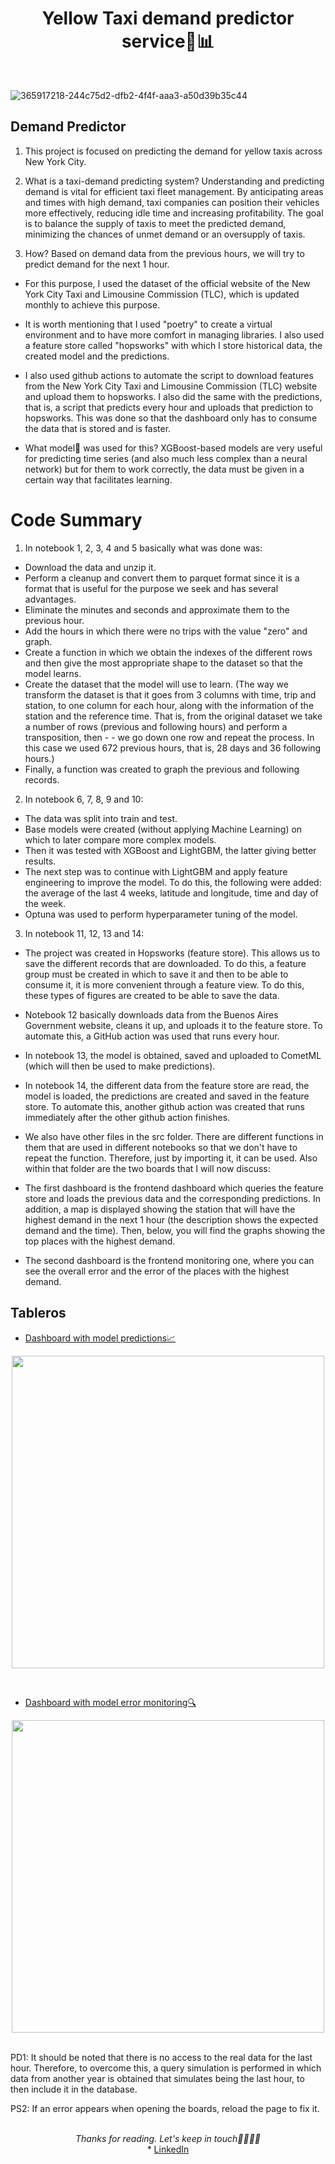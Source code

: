 <div align="center">
    <h1>Yellow Taxi demand predictor service🚕📊</h1>
</div>

<br />

![365917218-244c75d2-dfb2-4f4f-aaa3-a50d39b35c44](https://github.com/user-attachments/assets/cb4e596e-90cd-43f9-bd3a-c0e11528f6b9)









## Demand Predictor
1. This project is focused on predicting the demand for yellow taxis across New York City.

2. What is a taxi-demand predicting system? Understanding and predicting demand is vital for efficient taxi fleet management. By anticipating areas and times with high demand, taxi companies can position their vehicles more effectively, reducing idle time and increasing profitability. The goal is to balance the supply of taxis to meet the predicted demand, minimizing the chances of unmet demand or an oversupply of taxis.

3. How? Based on demand data from the previous hours, we will try to predict demand for the next 1 hour.

* For this purpose, I used the dataset of the official website of the New York City Taxi and Limousine Commission (TLC), which is updated monthly to achieve this purpose.

* It is worth mentioning that I used "poetry" to create a virtual environment and to have more comfort in managing libraries. I also used a feature store called "hopsworks" with which I store historical data, the created model and the predictions.

* I also used github actions to automate the script to download features from the New York City Taxi and Limousine Commission (TLC)  website and upload them to hopsworks. I also did the same with the predictions, that is, a script that predicts every hour and uploads that prediction to hopsworks. This was done so that the dashboard only has to consume the data that is stored and is faster.

* What model🤖 was used for this? XGBoost-based models are very useful for predicting time series (and also much less complex than a neural network) but for them to work correctly, the data must be given in a certain way that facilitates learning.




# Code Summary
1. In notebook 1, 2, 3, 4 and 5 basically what was done was:

- Download the data and unzip it.
- Perform a cleanup and convert them to parquet format since it is a format that is useful for the purpose we seek and has several advantages.
- Eliminate the minutes and seconds and approximate them to the previous hour.
- Add the hours in which there were no trips with the value "zero" and graph.
- Create a function in which we obtain the indexes of the different rows and then give the most appropriate shape to the dataset so that the model learns.
- Create the dataset that the model will use to learn. (The way we transform the dataset is that it goes from 3 columns with time, trip and station, to one column for each hour, along with the information of the station and the reference time. That is, from the original dataset we take a number of rows (previous and following hours) and perform a transposition, then - - we go down one row and repeat the process. In this case we used 672 previous hours, that is, 28 days and 36 following hours.)
- Finally, a function was created to graph the previous and following records.
2. In notebook 6, 7, 8, 9 and 10:

- The data was split into train and test.
- Base models were created (without applying Machine Learning) on ​​which to later compare more complex models.
- Then it was tested with XGBoost and LightGBM, the latter giving better results.
- The next step was to continue with LightGBM and apply feature engineering to improve the model. To do this, the following were added: the average of the last 4 weeks, latitude and longitude, time and day of the week.
- Optuna was used to perform hyperparameter tuning of the model.
3. In notebook 11, 12, 13 and 14:

- The project was created in Hopsworks (feature store). This allows us to save the different records that are downloaded. To do this, a feature group must be created in which to save it and then to be able to consume it, it is more convenient through a feature view. To do this, these types of figures are created to be able to save the data.
- Notebook 12 basically downloads data from the Buenos Aires Government website, cleans it up, and uploads it to the feature store. To automate this, a GitHub action was used that runs every hour.
- In notebook 13, the model is obtained, saved and uploaded to CometML (which will then be used to make predictions).
- In notebook 14, the different data from the feature store are read, the model is loaded, the predictions are created and saved in the feature store. To automate this, another github action was created that runs immediately after the other github action finishes.
- We also have other files in the src folder. There are different functions in them that are used in different notebooks so that we don't have to repeat the function. Therefore, just by importing it, it can be used. Also within that folder are the two boards that I will now discuss:

- The first dashboard is the frontend dashboard which queries the feature store and loads the previous data and the corresponding predictions. In addition, a map is displayed showing the station that will have the highest demand in the next 1 hour (the description shows the expected demand and the time). Then, below, you will find the graphs showing the top places with the highest demand.
- The second dashboard is the frontend monitoring one, where you can see the overall error and the error of the places with the highest demand.

## Tableros
- [Dashboard with model predictions📈](https://mlsystemtopredicthourlytaxidemand-ds986dxk6gyn6kkcukt225.streamlit.app/)

<p align="center">
<img src="https://i.giphy.com/media/v1.Y2lkPTc5MGI3NjExZW45ZmJ5bmluaHpocXRyZTE5N2Z6eGVtODVqMGI4ZTltaG02d3ZvZSZlcD12MV9pbnRlcm5hbF9naWZfYnlfaWQmY3Q9Zw/Q68omKdKYh3sQmMksP/giphy.gif" width="500" align="center">
</p>
<br />

- [Dashboard with model error monitoring🔍](https://mlsystemtopredicthourlytaxidemand-zpiy8hzbbsnvmwum4epkwk.streamlit.app/)

<p align="center">
<img src="https://i.giphy.com/media/v1.Y2lkPTc5MGI3NjExOHN1dXM5MDNhcjIycmtvN3FtOTk0bjdwd20zamlndjlheDh6dXJtOSZlcD12MV9pbnRlcm5hbF9naWZfYnlfaWQmY3Q9Zw/kK2Y7PDjuD4bhuBoPk/giphy.gif" width="500" align="center">
</p>

 <br />
PD1: It should be noted that there is no access to the real data for the last hour. Therefore, to overcome this, a query simulation is performed in which data from another year is obtained that simulates being the last hour, to then include it in the database.


 PS2: If an error appears when opening the boards, reload the page to fix it.


<br />
<div align="center">
    <i>Thanks for reading. Let's keep in touch🙌🏻🙌🏻</i>
    <br />
    * <a href="https://www.linkedin.com/in/sameer-ahmad-569501227/">LinkedIn</a>
<br />
</div>

 
